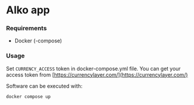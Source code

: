 # Alko app

### Requirements

* Docker (-compose)

### Usage

Set `CURRENCY_ACCESS` token in docker-compose.yml file. You can get your access token from [https://currencylayer.com/](https://currencylayer.com/)

Software can be executed with:

```
docker compose up
```